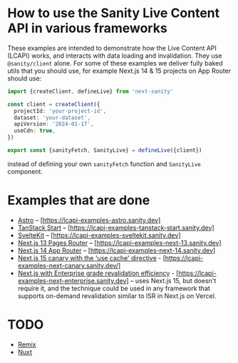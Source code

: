 # How to use the Sanity Live Content API in various frameworks

These examples are intended to demonstrate how the Live Content API (LCAPI) works, and interacts with data loading and invalidation.
They use `@sanity/client` alone. For some of these examples we deliver fully baked utils that you should use, for example Next.js 14 & 15 projects on App Router should use:

```ts
import {createClient, defineLive} from 'next-sanity'

const client = createClient({
  projectId: 'your-project-id',
  dataset: 'your-dataset',
  apiVersion: '2024-01-17',
  useCdn: true,
})

export const {sanityFetch, SanityLive} = defineLive({client})
```

instead of defining your own `sanityFetch` function and `SanityLive` component.

# Examples that are done

- [Astro](./astro/) – [https://lcapi-examples-astro.sanity.dev]
- [TanStack Start](./tanstack-start/) – [https://lcapi-examples-tanstack-start.sanity.dev]
- [SvelteKit](./sveltekit/) – [https://lcapi-examples-sveltekit.sanity.dev]
- [Next.js 13 Pages Router](./next-13/) – [https://lcapi-examples-next-13.sanity.dev]
- [Next.js 14 App Router](./next-14/) – [https://lcapi-examples-next-14.sanity.dev]
- [Next.js 15 canary with the 'use cache' directive](./next-canary) - [https://lcapi-examples-next-canary.sanity.dev/]
- [Next.js with Enterprise grade revalidation efficiency](./next-enterprise/) - [https://lcapi-examples-next-enterprise.sanity.dev] – uses Next.js 15, but doesn't require it, and the technique could be used in any framework that supports on-demand revalidation similar to ISR in Next.js on Vercel.

# TODO

- [Remix](./remix/)
- [Nuxt](./nuxt/)
